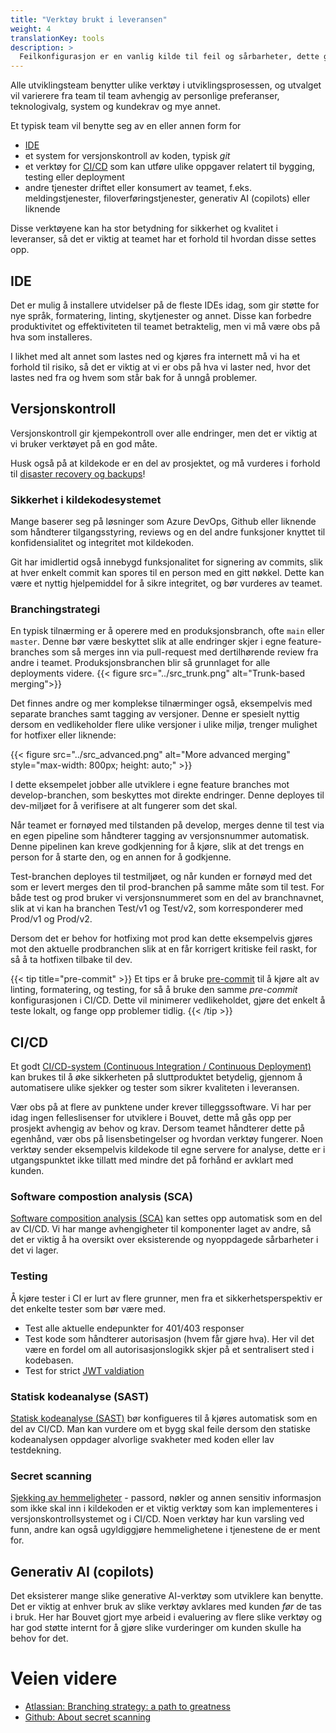 ```yaml
---
title: "Verktøy brukt i leveransen"
weight: 4
translationKey: tools
description: >
  Feilkonfigurasjon er en vanlig kilde til feil og sårbarheter, dette gjelder også for verktøy. Dersom mulig bør teamet standardisere på bruk av verktøy og utvidelser til disse, og sikre at alle har en mest mulig lik (og dokumentert) arbeidsprosess.
---
```


Alle utviklingsteam benytter ulike verktøy i utviklingsprosessen, og utvalget vil varierere fra team til team avhengig av personlige preferanser, teknologivalg, system og kundekrav og mye annet. 

Et typisk team vil benytte seg av en eller annen form for
* [IDE](https://en.wikipedia.org/wiki/Integrated_development_environment)
* et system for versjonskontroll av koden, typisk _git_
* et verktøy for [CI/CD](/no/deploye/cicd) som kan utføre ulike oppgaver relatert til bygging, testing eller deployment
* andre tjenester driftet eller konsumert av teamet, f.eks. meldingstjenester, filoverføringstjenester, generativ AI (copilots) eller liknende

Disse verktøyene kan ha stor betydning for sikkerhet og kvalitet i leveranser, så det er viktig at teamet har et forhold til hvordan disse settes opp. 

## IDE
Det er mulig å installere utvidelser på de fleste IDEs idag, som gir støtte for nye språk, formatering, linting, skytjenester og annet. Disse kan forbedre produktivitet og effektiviteten til teamet betraktelig, men vi må være obs på hva som installeres. 

I likhet med alt annet som lastes ned og kjøres fra internett må vi ha et forhold til risiko, så det er viktig at vi er obs på hva vi laster ned, hvor det lastes ned fra og hvem som står bak for å unngå problemer. 

## Versjonskontroll
Versjonskontroll gir kjempekontroll over alle endringer, men det er viktig at vi bruker verktøyet på en god måte. 

Husk også på at kildekode er en del av prosjektet, og må vurderes i forhold til [disaster recovery og backups](03_business_continuity.md)!

### Sikkerhet i kildekodesystemet
Mange baserer seg på løsninger som Azure DevOps, Github eller liknende som håndterer tilgangsstyring, reviews og en del andre funksjoner knyttet til konfidensialitet og integritet mot kildekoden. 

Git har imidlertid også innebygd funksjonalitet for signering av commits, slik at hver enkelt commit kan spores til en person med en gitt nøkkel. Dette kan være et nyttig hjelpemiddel for å sikre integritet, og bør vurderes av teamet. 

### Branchingstrategi

En typisk tilnærming er å operere med en produksjonsbranch, ofte `main` eller `master`. Denne bør være beskyttet slik at alle endringer skjer i egne feature-branches som så merges inn via pull-request med dertilhørende review fra andre i teamet. Produksjonsbranchen blir så grunnlaget for alle deployments videre. 
{{< figure src="../src_trunk.png" alt="Trunk-based merging">}}


Det finnes andre og mer komplekse tilnærminger også, eksempelvis med separate branches samt tagging av versjoner. Denne er spesielt nyttig dersom en vedlikeholder flere ulike versjoner i ulike miljø, trenger mulighet for hotfixer eller liknende: 

{{< figure src="../src_advanced.png" alt="More advanced merging" style="max-width: 800px; height: auto;" >}}

I dette eksempelet jobber alle utviklere i egne feature branches mot develop-branchen, som beskyttes mot direkte endringer. Denne deployes til dev-miljøet for å verifisere at alt fungerer som det skal. 

Når teamet er fornøyed med tilstanden på develop, merges denne til test via en egen pipeline som håndterer tagging av versjonsnummer automatisk. Denne pipelinen kan kreve godkjenning for å kjøre, slik at det trengs en person for å starte den, og en annen for å godkjenne. 

Test-branchen deployes til testmiljøet, og når kunden er fornøyd med det som er levert merges den til prod-branchen på samme måte som til test. For både test og prod bruker vi versjonsnummeret som en del av branchnavnet, slik at vi kan ha branchen Test/v1 og Test/v2, som korresponderer med Prod/v1 og Prod/v2.

Dersom det er behov for hotfixing mot prod kan dette eksempelvis gjøres mot den aktuelle prodbranchen slik at en får korrigert kritiske feil raskt, for så å ta hotfixen tilbake til dev. 

{{< tip title="pre-commit" >}}
Et tips er å bruke [pre-commit](https://pre-commit.com) til å kjøre alt av linting, formatering, og testing, for så å bruke den samme _pre-commit_ konfigurasjonen i CI/CD. Dette vil minimerer vedlikeholdet, gjøre det enkelt å teste lokalt, og fange opp problemer tidlig.
{{< /tip >}}

## CI/CD
Et godt [CI/CD-system (Continuous Integration / Continuous Deployment)](/deploye/cicd) kan brukes til å øke sikkerheten på sluttproduktet betydelig, gjennom å automatisere ulike sjekker og tester som sikrer kvaliteten i leveransen. 

Vær obs på at flere av punktene under krever tilleggssoftware. Vi har per idag ingen felleslisenser for utviklere i Bouvet, dette må gås opp per prosjekt avhengig av behov og krav. Dersom teamet håndterer dette på egenhånd, vær obs på lisensbetingelser og hvordan verktøy fungerer. Noen verktøy sender eksempelvis kildekode til egne servere for analyse, dette er i utgangspunktet ikke tillatt med mindre det på forhånd er avklart med kunden.

### Software compostion analysis (SCA)
[Software composition analysis (SCA)](/utvikle/software-supply-chain) kan settes opp automatisk som en del av CI/CD. Vi har mange avhengigheter til komponenter laget av andre, så det er viktig å ha oversikt over eksisterende og nyoppdagede sårbarheter i det vi lager.

### Testing
Å kjøre tester i CI er lurt av flere grunner, men fra et sikkerhetsperspektiv er det enkelte tester som bør være med.

* Test alle aktuelle endepunkter for 401/403 responser
* Test kode som håndterer autorisasjon (hvem får gjøre hva). Her vil det være en fordel om all autorisasjonslogikk skjer på et sentralisert sted i kodebasen.
* Test for strict [JWT valdiation](https://owasp.org/www-project-web-security-testing-guide/latest/4-Web_Application_Security_Testing/06-Session_Management_Testing/10-Testing_JSON_Web_Tokens)

### Statisk kodeanalyse (SAST)
[Statisk kodeanalyse (SAST)](/utvikle/sikkerhetstesting#statisk-kodeanalyse-sast) bør konfigueres til å kjøres automatisk som en del av CI/CD. Man kan vurdere om et bygg skal feile dersom den statiske kodeanalysen oppdager alvorlige svakheter med koden eller lav testdekning.

### Secret scanning
[Sjekking av hemmeligheter](/utvikle/hemmeligheter) - passord, nøkler og annen sensitiv informasjon som ikke skal inn i kildekoden er et viktig verktøy som kan implementeres i versjonskontrollsystemet og i CI/CD. Noen verktøy har kun varsling ved funn, andre kan også ugyldiggjøre hemmelighetene i tjenestene de er ment for. 

## Generativ AI (copilots)
Det eksisterer mange slike generative AI-verktøy som utviklere kan benytte. Det er viktig at enhver bruk av slike verktøy avklares med kunden _før_ de tas i bruk. Her har Bouvet gjort mye arbeid i evaluering av flere slike verktøy og har god støtte internt for å gjøre slike vurderinger om kunden skulle ha behov for det.

# Veien videre
* [Atlassian: Branching strategy: a path to greatness](https://www.atlassian.com/agile/software-development/branching)
* [Github: About secret scanning](https://docs.github.com/en/code-security/secret-scanning/about-secret-scanning)
